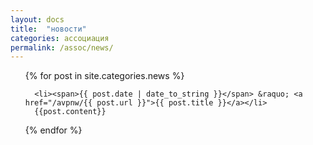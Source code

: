 ```yaml
---
layout: docs
title:  "новости"
categories: ассоциация
permalink: /assoc/news/
---
```

<ul>
{% for post in site.categories.news %}

      <li><span>{{ post.date | date_to_string }}</span> &raquo; <a href="/avpnw/{{ post.url }}">{{ post.title }}</a></li>
      {{post.content}}
   
{% endfor %}
</ul>
